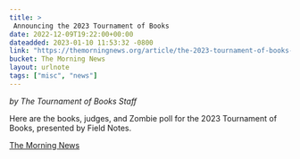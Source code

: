 ```yaml
---
title: > 
 Announcing the 2023 Tournament of Books
date: 2022-12-09T19:22:00+00:00
dateadded: 2023-01-10 11:53:32 -0800
link: "https://themorningnews.org/article/the-2023-tournament-of-books-shortlist-and-judges"
bucket: The Morning News
layout: urlnote
tags: ["misc", "news"]
--- 
```



  <p><em>by The Tournament of Books Staff</em></p>
    <p>Here are the books, judges, and Zombie poll for the 2023 Tournament of Books, presented by Field Notes.</p>
 

 <!-- end excerpt --> 
<div class='bucket'><a class='internal-link' href='/buckets/the-morning-news'>The Morning News</a></div> 
